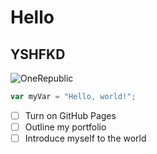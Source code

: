# Hello
## YSHFKD
![OneRepublic](https://github.com/YSHFKD/skills-communicate-using-markdown/assets/130731141/0bfaa723-8612-440b-8ece-9a44bf65373b)

``` javascript
var myVar = "Hello, world!";
```
- [ ] Turn on GitHub Pages
- [ ] Outline my portfolio
- [ ] Introduce myself to the world
